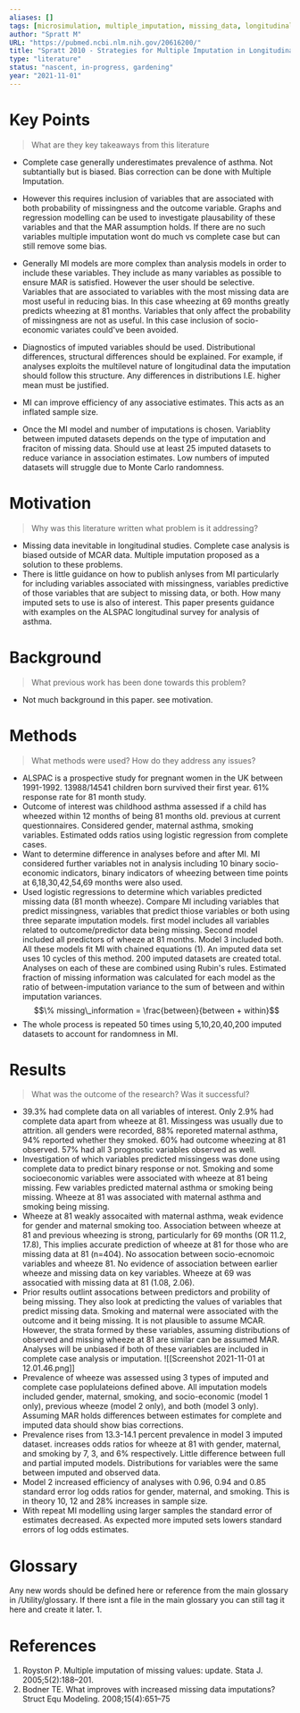 ```yaml
---
aliases: []
tags: [microsimulation, multiple_imputation, missing_data, longitudinal]
author: "Spratt M"
URL: "https://pubmed.ncbi.nlm.nih.gov/20616200/"
title: "Spratt 2010 - Strategies for Multiple Imputation in Longitudinal Studies"
type: "literature"
status: "nascent, in-progress, gardening"
year: "2021-11-01"
---
```


# Key Points

> What are they key takeaways from this literature
-  Complete case generally underestimates prevalence of asthma. Not subtantially but is biased. Bias correction can be done with Multiple Imputation.

-  However this requires inclusion of variables that are associated with both probability of missingness and the outcome variable. Graphs and regression modelling can be used to investigate plausability of these variables and that the MAR assumption holds. If there are no such variables multiple imputation wont do much vs complete case but can still remove some bias. 

-  Generally MI models are more complex than analysis models in order to include these variables. They include as many variables as possible to ensure MAR is satisfied.  However the user should be selective. Variables that are associated to variables with the most missing data are most useful in reducing bias. In this case wheezing at 69 months greatly predicts wheezing at 81 months. Variables that only affect the probability of missingness are not as useful. In this case inclusion of socio-economic variates could've been avoided.

-  Diagnostics of imputed variables should be used. Distributional differences, structural differences should be explained. For example, if analyses exploits the multilevel nature of longitudinal data the imputation should follow this structure. Any differences in distributions I.E. higher mean must be justified. 

- MI can improve efficiency of any associative estimates. This acts as an inflated sample size. 

- Once the MI model and number of imputations is chosen. Variablity between imputed datasets depends on the type of imputation and fraciton of missing data.  Should use at least 25 imputed datasets to reduce variance in association estimates. Low numbers of imputed datasets will struggle due to Monte Carlo randomness. 
  
# Motivation

> Why was this literature written what problem is it addressing?
- Missing data inevitable in longitudinal studies. Complete case analysis is biased outside of MCAR data. Multiple imputation proposed as a solution to these problems.
- There is little guidance on how to publish anlyses from MI particularly for including variables associated with missingness, variables predictive of those variables that are subject to missing data, or both. How many imputed sets to use is also of interest. This paper presents guidance with examples on the ALSPAC longitudinal survey for analysis of asthma. 

# Background

> What previous work has been done towards this problem?
- Not much background in this paper. see motivation. 

# Methods

> What methods were used? How do they address any issues?
- ALSPAC is a prospective study for pregnant women in the UK between 1991-1992. 13988/14541 children born survived their first year. 61% response rate for 81 month study. 
- Outcome of interest was childhood asthma assessed if a child has wheezed within 12 months of being 81 months old. previous at current questionnaires. Considered gender, maternal asthma, smoking variables. Estimated odds ratios using logistic regression from complete cases. 
- Want to determine difference in analyses before and after MI. MI considered further variables not in analysis including 10 binary socio-economic indicators, binary indicators of wheezing between time points at 6,18,30,42,54,69 months were also used.
-  Used logistic regressions to determine which variables predicted missing data (81 month wheeze). Compare MI including variables that predict missingness, variables that predict thiose variables or both using three separate imputation models. first model includes all variables related to outcome/predictor data being missing. Second model included all predictors of wheeze at 81 months. Model 3 included both. All these models fit MI with chained equations (1). An imputed data set uses 10 cycles of this method. 200 imputed datasets are created total. Analyses on each of these are combined using Rubin's rules.  Estimated fraction of missing information was calculated for each model as the ratio of between-imputation variance to the sum of between and within imputation variances. 
	$$\% missing\_information = \frac{between}{between + within}$$
- The whole process is repeated 50 times using 5,10,20,40,200 imputed datasets to account for randomness in MI. 

# Results

> What was the outcome of the research? Was it successful?
- 39.3% had complete data on all variables of interest. Only 2.9% had complete data apart from wheeze at 81. Missingess was usually due to attrition. all genders were recorded, 88% reporeted maternal asthma, 94% reported whether they smoked. 60% had outcome wheezing at 81 observed. 57% had all 3 prognostic variables observed as well. 
- Investigation of which variables predicted missingess was done using complete data to predict binary response or not. Smoking and some socioeconomic variables were associated with wheeze at 81 being missing. Few variables predicted maternal asthma or smoking being missing. Wheeze at 81 was associated with maternal asthma and smoking being missing. 
- Wheeze at 81 weakly assocaited with maternal asthma, weak evidence for gender and maternal smoking too. Association between wheeze at 81 and previous wheezing is strong, particularly for 69 months (OR 11.2, 17.8), This implies accurate prediction of wheeze at 81 for those who are missing data at 81 (n=404). No assocation between socio-ecnomoic variables and wheeze 81. No evidence of association between earlier wheeze and missing data on key variables. Wheeze at 69 was assocatied with missing data at 81 (1.08, 2.06). 
- Prior results outlint assocations between predictors and probility of being missing. They also look at predicting the values of variables that predict missing data. Smoking and maternal were associated with the outcome and it being missing. It is not plausible to assume MCAR. However, the strata formed by these variables, assuming distributions of observed and missing wheeze at 81 are similar can be assumed MAR.  Analyses will be unbiased if both of these variables are included in complete case analysis or imputation. 
![[Screenshot 2021-11-01 at 12.01.46.png]]
- Prevalence of wheeze was assessed using 3 types of imputed and complete case poplulateions defined above. All imputation models included gender, maternal, smoking, and socio-economic (model 1 only), previous wheeze (model 2 only), and both (model 3 only). Assuming MAR holds differences between estimates for complete and imputed data should show bias corrections. 
- Prevalence rises from 13.3-14.1 percent prevalence in model 3 imputed dataset. increases odds ratios for wheeze at 81 with gender, maternal, and smoking by 7, 3, and 6% respectively. Little difference between full and partial imputed models. Distributions for variables were the same between imputed and observed data. 
- Model 2 increased efficiency of analyses with 0.96, 0.94 and 0.85 standard error log odds ratios for gender, maternal, and smoking. This is in theory 10, 12 and 28% increases in sample size. 
- With repeat MI modelling using larger samples the standard error of estimates decreased. As expected more imputed sets lowers standard errors of log odds estimates. 



# Glossary
Any new words should be defined here or reference from the main glossary in /Utility/glossary.  If there isnt a file in the main glossary you can still tag it here and create it later.
1. 

# References
1. Royston P. Multiple imputation of missing values: update.  Stata J. 2005;5(2):188–201.
2. Bodner TE. What improves with increased missing data imputations? Struct Equ Modeling. 2008;15(4):651–75